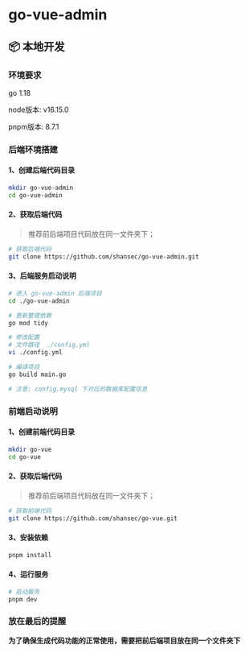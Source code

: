 # go-vue-admin

## 📦 本地开发

### 环境要求

go 1.18

node版本:  v16.15.0

pnpm版本: 8.7.1

### 后端环境搭建

#### 1、创建后端代码目录

```bash
mkdir go-vue-admin
cd go-vue-admin
```

#### 2、获取后端代码

> 推荐前后端项目代码放在同一文件夹下；

```bash
# 获取后端代码
git clone https://github.com/shansec/go-vue-admin.git
```

#### 3、后端服务启动说明

```bash
# 进入 go-vue-admin 后端项目
cd ./go-vue-admin

# 更新整理依赖
go mod tidy

# 修改配置 
# 文件路径  ./config.yml
vi ./config.yml

# 编译项目
go build main.go

# 注意: config.mysql 下对应的数据库配置信息
```

### 前端启动说明

#### 1、创建前端代码目录

```bash
mkdir go-vue
cd go-vue
```

#### 2、获取后端代码

> 推荐前后端项目代码放在同一文件夹下；

```bash
# 获取前端代码
git clone https://github.com/shansec/go-vue.git
```

#### 3、安装依赖

```bash
pnpm install
```

#### 4、运行服务

```bash
# 启动服务
pnpm dev
```

### 放在最后的提醒
**为了确保生成代码功能的正常使用，需要把前后端项目放在同一个文件夹下**


